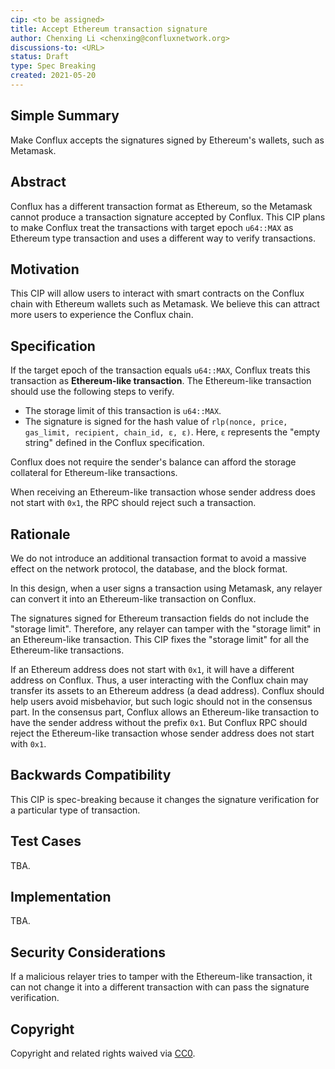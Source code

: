 ```yaml
---
cip: <to be assigned>
title: Accept Ethereum transaction signature
author: Chenxing Li <chenxing@confluxnetwork.org>
discussions-to: <URL>
status: Draft
type: Spec Breaking
created: 2021-05-20
---
```


## Simple Summary

Make Conflux accepts the signatures signed by Ethereum's wallets, such as Metamask. 

## Abstract
Conflux has a different transaction format as Ethereum, so the Metamask cannot produce a transaction signature accepted by Conflux. This CIP plans to make Conflux treat the transactions with target epoch `u64::MAX` as Ethereum type transaction and uses a different way to verify transactions. 

## Motivation
This CIP will allow users to interact with smart contracts on the Conflux chain with Ethereum wallets such as Metamask. We believe this can attract more users to experience the Conflux chain. 

## Specification
If the target epoch of the transaction equals `u64::MAX`, Conflux treats this transaction as **Ethereum-like transaction**. The Ethereum-like transaction should use the following steps to verify. 

- The storage limit of this transaction is `u64::MAX`.
- The signature is signed for the hash value of `rlp(nonce, price, gas_limit, recipient, chain_id, ε, ε)`. Here, `ε` represents the "empty string" defined in the Conflux specification. 

Conflux does not require the sender's balance can afford the storage collateral for Ethereum-like transactions. 

When receiving an Ethereum-like transaction whose sender address does not start with `0x1`, the RPC should reject such a transaction.

## Rationale

We do not introduce an additional transaction format to avoid a massive effect on the network protocol, the database, and the block format. 

In this design, when a user signs a transaction using Metamask, any relayer can convert it into an Ethereum-like transaction on Conflux. 

The signatures signed for Ethereum transaction fields do not include the "storage limit". Therefore, any relayer can tamper with the "storage limit" in an Ethereum-like transaction. This CIP fixes the "storage limit" for all the Ethereum-like transactions. 

If an Ethereum address does not start with `0x1`, it will have a different address on Conflux. Thus, a user interacting with the Conflux chain may transfer its assets to an Ethereum address (a dead address). Conflux should help users avoid misbehavior, but such logic should not in the consensus part. In the consensus part, Conflux allows an Ethereum-like transaction to have the sender address without the prefix `0x1`. But Conflux RPC should reject the Ethereum-like transaction whose sender address does not start with `0x1`.


## Backwards Compatibility
This CIP is spec-breaking because it changes the signature verification for a particular type of transaction. 

## Test Cases
TBA.

## Implementation
TBA.

## Security Considerations

If a malicious relayer tries to tamper with the Ethereum-like transaction, it can not change it into a different transaction with can pass the signature verification. 


## Copyright
Copyright and related rights waived via [CC0](https://creativecommons.org/publicdomain/zero/1.0/).
